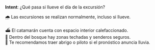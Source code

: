 **Intent**: ¿Qué pasa si llueve el día de la excursión?

🌧️ Las excursiones se realizan normalmente, incluso si llueve.

⛴️ El catamarán cuenta con espacio interior calefaccionado.  
🌳 Dentro del bosque hay zonas techadas y senderos seguros.  
🧥 Te recomendamos traer abrigo o piloto si el pronóstico anuncia lluvia.